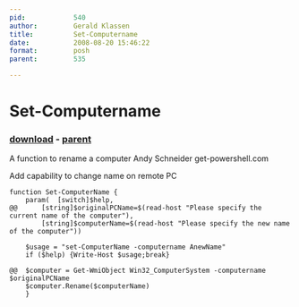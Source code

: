 ```yaml
---
pid:            540
author:         Gerald Klassen
title:          Set-Computername
date:           2008-08-20 15:46:22
format:         posh
parent:         535

---
```


# Set-Computername

### [download](//scripts/540.ps1) - [parent](//scripts/535.md)

A function to rename a computer
Andy Schneider
get-powershell.com

Add capability to change name on remote PC

```posh
function Set-ComputerName {
	param(	[switch]$help,
@@		[string]$originalPCName=$(read-host "Please specify the current name of the computer"),
		[string]$computerName=$(read-host "Please specify the new name of the computer"))
			
	$usage = "set-ComputerName -computername AnewName"
	if ($help) {Write-Host $usage;break}
	
@@	$computer = Get-WmiObject Win32_ComputerSystem -computername $originalPCName
	$computer.Rename($computerName)
	}
```
